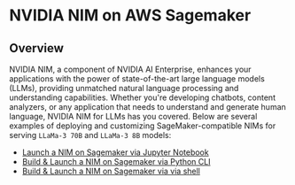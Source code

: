 # NVIDIA NIM on AWS Sagemaker

## Overview

NVIDIA NIM, a component of NVIDIA AI Enterprise, enhances your applications with the power of state-of-the-art large language models (LLMs), providing unmatched natural language processing and understanding capabilities. Whether you're developing chatbots, content analyzers, or any application that needs to understand and generate human language, NVIDIA NIM for LLMs has you covered. Below are several examples of deploying and customizing SageMaker-compatible NIMs for serving `LLaMa-3 70B` and `LLaMa-3 8B` models:


- [Launch a NIM on Sagemaker via Jupyter Notebook](nim_llama3.ipynb)
- [Build & Launch a NIM on Sagemaker via Python CLI](README_python.md)
- [Build & Launch a NIM on Sagemaker via via shell](README_shell.md)

